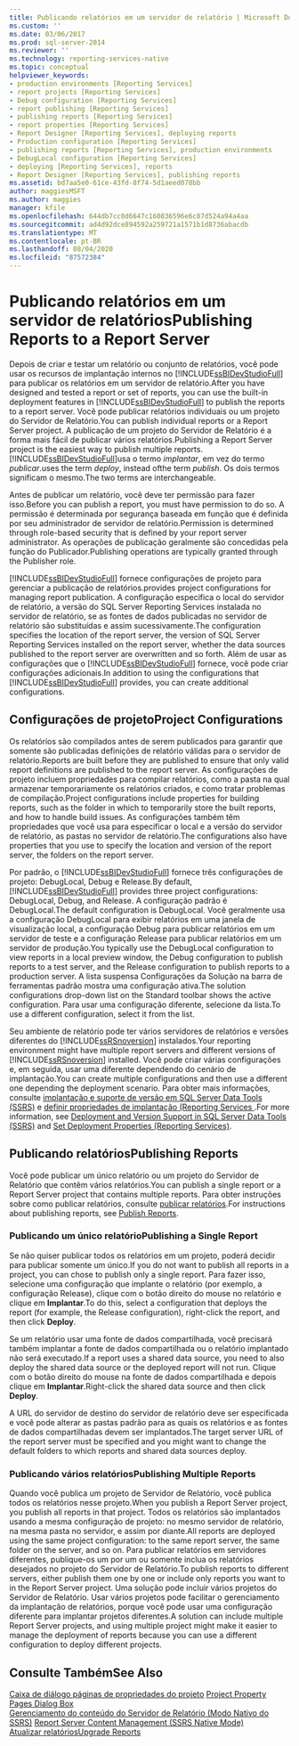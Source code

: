```yaml
---
title: Publicando relatórios em um servidor de relatório | Microsoft Docs
ms.custom: ''
ms.date: 03/06/2017
ms.prod: sql-server-2014
ms.reviewer: ''
ms.technology: reporting-services-native
ms.topic: conceptual
helpviewer_keywords:
- production environments [Reporting Services]
- report projects [Reporting Services]
- Debug configuration [Reporting Services]
- report publishing [Reporting Services]
- publishing reports [Reporting Services]
- report properties [Reporting Services]
- Report Designer [Reporting Services], deploying reports
- Production configuration [Reporting Services]
- publishing reports [Reporting Services], production environments
- DebugLocal configuration [Reporting Services]
- deploying [Reporting Services], reports
- Report Designer [Reporting Services], publishing reports
ms.assetid: bd7aa5e0-61ce-43fd-8f74-5d1aeed078bb
author: maggiesMSFT
ms.author: maggies
manager: kfile
ms.openlocfilehash: 644db7cc0d6647c160836596e6c87d524a94a4aa
ms.sourcegitcommit: ad4d92dce894592a259721a1571b1d8736abacdb
ms.translationtype: MT
ms.contentlocale: pt-BR
ms.lasthandoff: 08/04/2020
ms.locfileid: "87572384"
---
```

# <a name="publishing-reports-to-a-report-server"></a><span data-ttu-id="24a0b-102">Publicando relatórios em um servidor de relatórios</span><span class="sxs-lookup"><span data-stu-id="24a0b-102">Publishing Reports to a Report Server</span></span>
  <span data-ttu-id="24a0b-103">Depois de criar e testar um relatório ou conjunto de relatórios, você pode usar os recursos de implantação internos no [!INCLUDE[ssBIDevStudioFull](../../includes/ssbidevstudiofull-md.md)] para publicar os relatórios em um servidor de relatório.</span><span class="sxs-lookup"><span data-stu-id="24a0b-103">After you have designed and tested a report or set of reports, you can use the built-in deployment features in [!INCLUDE[ssBIDevStudioFull](../../includes/ssbidevstudiofull-md.md)] to publish the reports to a report server.</span></span> <span data-ttu-id="24a0b-104">Você pode publicar relatórios individuais ou um projeto do Servidor de Relatório.</span><span class="sxs-lookup"><span data-stu-id="24a0b-104">You can publish individual reports or a Report Server project.</span></span> <span data-ttu-id="24a0b-105">A publicação de um projeto do Servidor de Relatório é a forma mais fácil de publicar vários relatórios.</span><span class="sxs-lookup"><span data-stu-id="24a0b-105">Publishing a Report Server project is the easiest way to publish multiple reports.</span></span> [!INCLUDE[ssBIDevStudioFull](../../includes/ssbidevstudiofull-md.md)]<span data-ttu-id="24a0b-106">usa o termo *implantar*, em vez do termo *publicar*.</span><span class="sxs-lookup"><span data-stu-id="24a0b-106">uses the term *deploy*, instead ofthe term *publish*.</span></span> <span data-ttu-id="24a0b-107">Os dois termos significam o mesmo.</span><span class="sxs-lookup"><span data-stu-id="24a0b-107">The two terms are interchangeable.</span></span>  
  
 <span data-ttu-id="24a0b-108">Antes de publicar um relatório, você deve ter permissão para fazer isso.</span><span class="sxs-lookup"><span data-stu-id="24a0b-108">Before you can publish a report, you must have permission to do so.</span></span> <span data-ttu-id="24a0b-109">A permissão é determinada por segurança baseada em função que é definida por seu administrador de servidor de relatório.</span><span class="sxs-lookup"><span data-stu-id="24a0b-109">Permission is determined through role-based security that is defined by your report server administrator.</span></span> <span data-ttu-id="24a0b-110">As operações de publicação geralmente são concedidas pela função do Publicador.</span><span class="sxs-lookup"><span data-stu-id="24a0b-110">Publishing operations are typically granted through the Publisher role.</span></span>  
  
 [!INCLUDE[ssBIDevStudioFull](../../includes/ssbidevstudiofull-md.md)] <span data-ttu-id="24a0b-111">fornece configurações de projeto para gerenciar a publicação de relatórios.</span><span class="sxs-lookup"><span data-stu-id="24a0b-111">provides project configurations for managing report publication.</span></span> <span data-ttu-id="24a0b-112">A configuração especifica o local do servidor de relatório, a versão do SQL Server Reporting Services instalada no servidor de relatório, se as fontes de dados publicadas no servidor de relatório são substituídas e assim sucessivamente.</span><span class="sxs-lookup"><span data-stu-id="24a0b-112">The configuration specifies the location of the report server, the version of SQL Server Reporting Services installed on the report server, whether the data sources published to the report server are overwritten and so forth.</span></span> <span data-ttu-id="24a0b-113">Além de usar as configurações que o [!INCLUDE[ssBIDevStudioFull](../../includes/ssbidevstudiofull-md.md)] fornece, você pode criar configurações adicionais.</span><span class="sxs-lookup"><span data-stu-id="24a0b-113">In addition to using the configurations that [!INCLUDE[ssBIDevStudioFull](../../includes/ssbidevstudiofull-md.md)] provides, you can create additional configurations.</span></span>  
  
## <a name="project-configurations"></a><span data-ttu-id="24a0b-114">Configurações de projeto</span><span class="sxs-lookup"><span data-stu-id="24a0b-114">Project Configurations</span></span>  
 <span data-ttu-id="24a0b-115">Os relatórios são compilados antes de serem publicados para garantir que somente são publicadas definições de relatório válidas para o servidor de relatório.</span><span class="sxs-lookup"><span data-stu-id="24a0b-115">Reports are built before they are published to ensure that only valid report definitions are published to the report server.</span></span> <span data-ttu-id="24a0b-116">As configurações de projeto incluem propriedades para compilar relatórios, como a pasta na qual armazenar temporariamente os relatórios criados, e como tratar problemas de compilação.</span><span class="sxs-lookup"><span data-stu-id="24a0b-116">Project configurations include properties for building reports, such as the folder in which to temporarily store the built reports, and how to handle build issues.</span></span> <span data-ttu-id="24a0b-117">As configurações também têm propriedades que você usa para especificar o local e a versão do servidor de relatório, as pastas no servidor de relatório.</span><span class="sxs-lookup"><span data-stu-id="24a0b-117">The configurations also have properties that you use to specify the location and version of the report server, the folders on the report server.</span></span>  
  
 <span data-ttu-id="24a0b-118">Por padrão, o [!INCLUDE[ssBIDevStudioFull](../../includes/ssbidevstudiofull-md.md)] fornece três configurações de projeto: DebugLocal, Debug e Release.</span><span class="sxs-lookup"><span data-stu-id="24a0b-118">By default, [!INCLUDE[ssBIDevStudioFull](../../includes/ssbidevstudiofull-md.md)] provides three project configurations: DebugLocal, Debug, and Release.</span></span> <span data-ttu-id="24a0b-119">A configuração padrão é DebugLocal.</span><span class="sxs-lookup"><span data-stu-id="24a0b-119">The default configuration is DebugLocal.</span></span> <span data-ttu-id="24a0b-120">Você geralmente usa a configuração DebugLocal para exibir relatórios em uma janela de visualização local, a configuração Debug para publicar relatórios em um servidor de teste e a configuração Release para publicar relatórios em um servidor de produção.</span><span class="sxs-lookup"><span data-stu-id="24a0b-120">You typically use the DebugLocal configuration to view reports in a local preview window, the Debug configuration to publish reports to a test server, and the Release configuration to publish reports to a production server.</span></span> <span data-ttu-id="24a0b-121">A lista suspensa Configurações da Solução na barra de ferramentas padrão mostra uma configuração ativa.</span><span class="sxs-lookup"><span data-stu-id="24a0b-121">The solution configurations drop-down list on the Standard toolbar shows the active configuration.</span></span> <span data-ttu-id="24a0b-122">Para usar uma configuração diferente, selecione da lista.</span><span class="sxs-lookup"><span data-stu-id="24a0b-122">To use a different configuration, select it from the list.</span></span>  
  
 <span data-ttu-id="24a0b-123">Seu ambiente de relatório pode ter vários servidores de relatórios e versões diferentes do [!INCLUDE[ssRSnoversion](../../includes/ssrsnoversion-md.md)] instalados.</span><span class="sxs-lookup"><span data-stu-id="24a0b-123">Your reporting environment might have multiple report servers and different versions of [!INCLUDE[ssRSnoversion](../../includes/ssrsnoversion-md.md)] installed.</span></span> <span data-ttu-id="24a0b-124">Você pode criar várias configurações e, em seguida, usar uma diferente dependendo do cenário de implantação.</span><span class="sxs-lookup"><span data-stu-id="24a0b-124">You can create multiple configurations and then use a different one depending the deployment scenario.</span></span> <span data-ttu-id="24a0b-125">Para obter mais informações, consulte [implantação e suporte de versão em SQL Server Data Tools &#40;SSRS&#41;](../tools/deployment-and-version-support-in-sql-server-data-tools-ssrs.md) e [definir propriedades de implantação &#40;Reporting Services ](../tools/set-deployment-properties-reporting-services.md).</span><span class="sxs-lookup"><span data-stu-id="24a0b-125">For more information, see [Deployment and Version Support in SQL Server Data Tools &#40;SSRS&#41;](../tools/deployment-and-version-support-in-sql-server-data-tools-ssrs.md) and [Set Deployment Properties &#40;Reporting Services&#41;](../tools/set-deployment-properties-reporting-services.md).</span></span>  
  
## <a name="publishing-reports"></a><span data-ttu-id="24a0b-126">Publicando relatórios</span><span class="sxs-lookup"><span data-stu-id="24a0b-126">Publishing Reports</span></span>  
 <span data-ttu-id="24a0b-127">Você pode publicar um único relatório ou um projeto do Servidor de Relatório que contêm vários relatórios.</span><span class="sxs-lookup"><span data-stu-id="24a0b-127">You can publish a single report or a Report Server project that contains multiple reports.</span></span> <span data-ttu-id="24a0b-128">Para obter instruções sobre como publicar relatórios, consulte [publicar relatórios](../publish-reports.md).</span><span class="sxs-lookup"><span data-stu-id="24a0b-128">For instructions about publishing reports, see [Publish Reports](../publish-reports.md).</span></span>  
  
### <a name="publishing-a-single-report"></a><span data-ttu-id="24a0b-129">Publicando um único relatório</span><span class="sxs-lookup"><span data-stu-id="24a0b-129">Publishing a Single Report</span></span>  
 <span data-ttu-id="24a0b-130">Se não quiser publicar todos os relatórios em um projeto, poderá decidir para publicar somente um único.</span><span class="sxs-lookup"><span data-stu-id="24a0b-130">If you do not want to publish all reports in a project, you can chose to publish only a single report.</span></span> <span data-ttu-id="24a0b-131">Para fazer isso, selecione uma configuração que implante o relatório (por exemplo, a configuração Release), clique com o botão direito do mouse no relatório e clique em **Implantar**.</span><span class="sxs-lookup"><span data-stu-id="24a0b-131">To do this, select a configuration that deploys the report (for example, the Release configuration), right-click the report, and then click **Deploy**.</span></span>  
  
 <span data-ttu-id="24a0b-132">Se um relatório usar uma fonte de dados compartilhada, você precisará também implantar a fonte de dados compartilhada ou o relatório implantado não será executado.</span><span class="sxs-lookup"><span data-stu-id="24a0b-132">If a report uses a shared data source, you need to also deploy the shared data source or the deployed report will not run.</span></span> <span data-ttu-id="24a0b-133">Clique com o botão direito do mouse na fonte de dados compartilhada e depois clique em **Implantar**.</span><span class="sxs-lookup"><span data-stu-id="24a0b-133">Right-click the shared data source and then click **Deploy**.</span></span>  
  
 <span data-ttu-id="24a0b-134">A URL do servidor de destino do servidor de relatório deve ser especificada e você pode alterar as pastas padrão para as quais os relatórios e as fontes de dados compartilhadas devem ser implantados.</span><span class="sxs-lookup"><span data-stu-id="24a0b-134">The target server URL of the report server must be specified and you might want to change the default folders to which reports and shared data sources deploy.</span></span>  
  
### <a name="publishing-multiple-reports"></a><span data-ttu-id="24a0b-135">Publicando vários relatórios</span><span class="sxs-lookup"><span data-stu-id="24a0b-135">Publishing Multiple Reports</span></span>  
 <span data-ttu-id="24a0b-136">Quando você publica um projeto de Servidor de Relatório, você publica todos os relatórios nesse projeto.</span><span class="sxs-lookup"><span data-stu-id="24a0b-136">When you publish a Report Server project, you publish all reports in that project.</span></span> <span data-ttu-id="24a0b-137">Todos os relatórios são implantados usando a mesma configuração de projeto: no mesmo servidor de relatório, na mesma pasta no servidor, e assim por diante.</span><span class="sxs-lookup"><span data-stu-id="24a0b-137">All reports are deployed using the same project configuration: to the same report server, the same folder on the server, and so on.</span></span> <span data-ttu-id="24a0b-138">Para publicar relatórios em servidores diferentes, publique-os um por um ou somente inclua os relatórios desejados no projeto do Servidor de Relatório.</span><span class="sxs-lookup"><span data-stu-id="24a0b-138">To publish reports to different servers, either publish them one by one or include only reports you want to in the Report Server project.</span></span> <span data-ttu-id="24a0b-139">Uma solução pode incluir vários projetos do Servidor de Relatório. Usar vários projetos pode facilitar o gerenciamento da implantação de relatórios, porque você pode usar uma configuração diferente para implantar projetos diferentes.</span><span class="sxs-lookup"><span data-stu-id="24a0b-139">A solution can include multiple Report Server projects, and using multiple project might make it easier to manage the deployment of reports because you can use a different configuration to deploy different projects.</span></span>  
  
## <a name="see-also"></a><span data-ttu-id="24a0b-140">Consulte Também</span><span class="sxs-lookup"><span data-stu-id="24a0b-140">See Also</span></span>  
 <span data-ttu-id="24a0b-141">[Caixa de diálogo páginas de propriedades do projeto](../tools/project-property-pages-dialog-box.md) </span><span class="sxs-lookup"><span data-stu-id="24a0b-141">[Project Property Pages Dialog Box](../tools/project-property-pages-dialog-box.md) </span></span>  
 <span data-ttu-id="24a0b-142">[Gerenciamento do conteúdo do Servidor de Relatório &#40;Modo Nativo do SSRS&#41;](../report-server/report-server-content-management-ssrs-native-mode.md) </span><span class="sxs-lookup"><span data-stu-id="24a0b-142">[Report Server Content Management &#40;SSRS Native Mode&#41;](../report-server/report-server-content-management-ssrs-native-mode.md) </span></span>  
 [<span data-ttu-id="24a0b-143">Atualizar relatórios</span><span class="sxs-lookup"><span data-stu-id="24a0b-143">Upgrade Reports</span></span>](../install-windows/upgrade-reports.md)  
  
  

